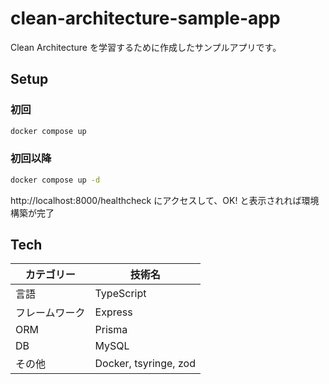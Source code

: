 # clean-architecture-sample-app

Clean Architecture を学習するために作成したサンプルアプリです。

## Setup

### 初回

```sh
docker compose up
```

### 初回以降

```sh
docker compose up -d
```

http://localhost:8000/healthcheck
にアクセスして、OK! と表示されれば環境構築が完了

## Tech

| カテゴリー     | 技術名                |
| -------------- | --------------------- |
| 言語           | TypeScript            |
| フレームワーク | Express               |
| ORM            | Prisma                |
| DB             | MySQL                 |
| その他         | Docker, tsyringe, zod |
